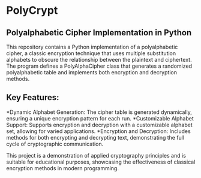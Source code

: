 # PolyCrypt
## Polyalphabetic Cipher Implementation in Python

This repository contains a Python implementation of a polyalphabetic cipher, a classic encryption technique that uses multiple substitution alphabets to obscure the relationship between the plaintext and ciphertext. The program defines a PolyAlphaCipher class that generates a randomized polyalphabetic table and implements both encryption and decryption methods.

## Key Features:

*Dynamic Alphabet Generation: The cipher table is generated dynamically, ensuring a unique encryption pattern for each run.
*Customizable Alphabet Support: Supports encryption and decryption with a customizable alphabet set, allowing for varied applications.
*Encryption and Decryption: Includes methods for both encrypting and decrypting text, demonstrating the full cycle of cryptographic communication.

This project is a demonstration of applied cryptography principles and is suitable for educational purposes, showcasing the effectiveness of classical encryption methods in modern programming.
